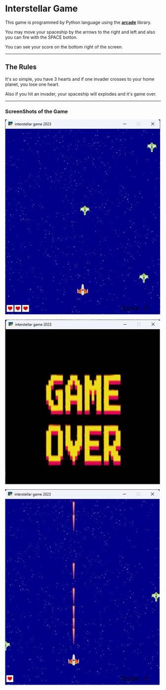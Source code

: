 # Interstellar Game


This game is programmed by Python language using the **[arcade](https://api.arcade.academy/en/latest/index.html)** library.


You may move your spaceship by the arrows to the right and left and also you can fire with the SPACE botton.

You can see your score on the bottom right of the screen.

---
## The Rules
It's so simple, you have 3 hearts and if one invader crosses to your home planet, you lose one heart.

Also if you hit an invader, your spaceship will explodes and it's game over.

---



### ScreenShots of the Game

![Screen Shot](IMG_20240122_202010_150.jpg)

![Screen Shot](IMG_20240122_202009_721.jpg)

![Screen Shot](IMG_20240122_202009_650.jpg)
